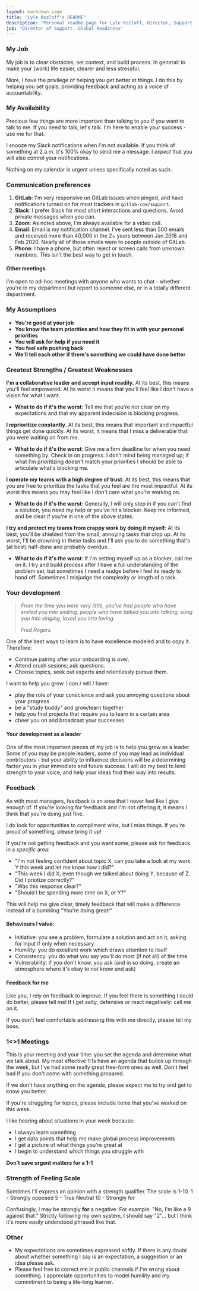 ```yaml
---
layout: markdown_page
title: "Lyle Kozloff's README"
description: "Personal readme page for Lyle Kozloff, Director, Support Engineering, Global Readiness, GitLab"
job: "Director of Support, Global Readiness"
---
```

### My Job
My job is to clear obstacles, set context, and build process. In general: to make your (work)
life easier, clearer and less stressful.

More, I have the privilege of helping you get better at things. I do this by helping you
set goals, providing feedback and acting as a voice of accountability.

### My Availability
Precious few things are more important than talking to you if you want to talk to me.
If you need to talk, let's talk. I'm here to enable your success - use me for that.

I snooze my Slack notifications when I'm not available. If you think of something at 2 a.m.
it's 100% okay to send me a message. I *expect* that you will also control your notifications.

Nothing on my calendar is urgent unless specifically noted as such. 

### Communication preferences
1. **GitLab**: I'm very responsive on GitLab issues when pinged, and have notifications turned on for most trackers
in `gitlab-com/support`.
1. **Slack**: I prefer Slack for most short interactions and questions. Avoid private messages when you can.
1. **Zoom**: As noted above, I'm always available for a video call.
1. **Email**: Email is my notification channel. I've sent less than 500 emails and received more than 40,000 in the 2+ years between Jan 2018 and Feb 2020. Nearly all of those emails were to people outside of GitLab.
1. **Phone**: I have a phone, but often reject or screen calls from unknown numbers. This isn't the best way to get in touch.

#### Other meetings
I'm open to ad-hoc meetings with anyone who wants to chat - whether you're in my department 
but report to someone else, or in a totally different department.

### My Assumptions

- **You're good at your job**
- **You know the team priorities and how they fit in with your personal priorities**
- **You will ask for help if you need it**
- **You feel safe pushing back**
- **We'll tell each other if there's something we could have done better**

### Greatest Strengths / Greatest Weaknesses
**I'm a collaborative leader and accept input readily.** At its best, this means
you'll feel empowered. At its worst it means that you'll feel like I don't have a
vision for what I want.

- **What to do if it's the worst**: Tell me that you're not clear on my expectations
and that my apparent indecision is blocking progress.

**I reprioritize constantly.** At its best, this means that important and impactful
things get done quickly. At its worst, it means that I miss a deliverable that
you were waiting on from me. 

 - **What to do if it's the worst**: Give me a firm deadline for when you need something
by. Check in on progress. I don't mind being managed up; if what I'm prioritizing
doesn't match your priorities I should be able to articulate what's blocking me.

**I operate my teams with a high degree of trust**: At its best, this means that
you are free to prioritize the tasks that you feel are the most impactful. At its
worst this means you may feel like I don't care what you're working on. 

 - **What to do if it's the worst**: Generally, I will only step in if you can't find 
a solution, you need my help or you've hit a blocker. Keep me informed, and be
clear if you're in one of the above states.

**I try and protect my teams from crappy work by doing it myself**: At its best, 
you'll be shielded from the small, annoying tasks that crop up. 
At its worst, I'll be drowning in these tasks and I'll ask you to do something 
that's (at best) half-done and probably overdue.

 - **What to do if it's the worst**: If I'm setting myself up as a blocker, call me
on it. I try and build process after I have a full understanding of the problem
set, but sometimes I need a nudge before I feel its ready to hand off. Sometimes
I misjudge the complexity or length of a task. 


### Your development
> *From the time you were very little, you've had people who have smiled you into 
> smiling, people who have talked you into talking, sung you into singing, loved
> you into loving.*
>
> *Fred Rogers*

One of the best ways to learn is to have excellence modeled and to copy it.
Therefore:
- Continue pairing after your onboarding is over.
- Attend crush sesions; ask questions.
- Choose topics, seek out experts and relentlessly pursue them.

I want to help you grow. I can / will / have:
- play the role of your conscience and ask you annoying questions about your progress
- be a "study buddy" and grow/learn together
- help you find projects that require you to learn in a certain area
- cheer you on and broadcast your successes

#### Your development as a leader
One of the most important pieces of my job is to help you grow as a leader. Some of
you may be people leaders, some of you may lead as individual contributors - but
your ability to influence decisions will be a determining factor you in your 
immediate and future success. I will do my best to lend strength to your voice, 
and help your ideas find their way into results.

### Feedback
As with most managers, feedback is an area that I never feel like I give enough of.
If you're looking for feedback and I'm not offering it, it means I think
that you're doing just fine.

I do look for opportunities to compliment wins, but I miss things. If you're proud of 
something, please bring it up!

If you're not getting feedback and you want some, please ask for feedback in a *specific* area:
- "I'm not feeling confident about topic X, can you take a look at my work Y this week
and let me know how I did?"
- "This week I did X, even though we talked about doing Y, because of Z. Did I priotize correctly?"
- "Was this response clear?"
- "Should I be spending more time on X, or Y?"

This will help me give clear, timely feedback that will make a difference instead of a bumbling
"You're doing great!"

#### Behaviours I value:
- Initiative: you see a problem, formulate a solution and act on it, asking for input if only when necessary
- Humility: you do excellent work which draws attention to itself
- Consistency: you do what you say you'll do most (if not all) of the time
- Vulnerability: if you don't know, you ask (and in so doing, create an atmosphere where it's okay to not know and ask)

#### Feedback for me
Like you, I rely on feedback to improve. If you feel there is something I could do better,
please tell me! If I get salty, defensive or react negatively: call me on it.

If you don't feel comfortable addressing this with me directly, please tell my boss.

### 1<>1 Meetings
This is your meeting and your time: you set the agenda and determine what we talk about.
My most effective 1:1s have an agenda that builds up through the week, but I've had some
really great free-form ones as well. Don't feel bad if you don't come with something prepared.

If we don't have anything on the agenda, please expect me to try and get to know you better.

If you're struggling for topics, please include items that you've worked on this week. 

I like hearing about situations in your week because:
- I always learn something
- I get data points that help me make global process improvements
- I get a picture of what things you're great at
- I begin to understand which things you struggle with

**Don't save urgent matters for a 1-1**

### Strength of Feeling Scale
Somtimes I'll express an opinion with a strength qualifier. The scale is 1-10.
1 - Strongly opposed
5 - True Neutral
10 - Strongly for

Confusingly, I may be strongly **for** a negative. For example: "No, I'm like a 9 against that." 
Strictly following my own system, I should say "2"... but I think it's more easily understood phrased like that.

### Other
- My expectations are sometimes expressed softly. If there is any doubt about whether
something I say is an expectation, a suggestion or an idea please ask.
- Please feel free to correct me in public channels if I'm wrong about something. I appreciate opportunities to model 
humility and my commitment to being a life-long learner.

